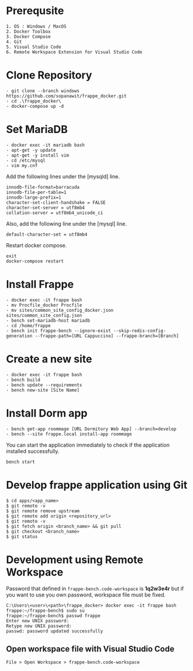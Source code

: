 # Prerequsite
```
1. OS : Windows / MacOS
2. Docker Toolbox
3. Docker Compose
4. Git
5. Visual Studio Code
6. Remote Workspace Extension for Visual Studio Code
```


# Clone Repository
```
- git clone --branch windows https://github.com/sopanawit/frappe_docker.git
- cd .\frappe_docker\
- docker-compose up -d
```


# Set MariaDB
```
- docker exec -it mariadb bash
- apt-get -y update
- apt-get -y install vim
- cd /etc/mysql
- vim my.cnf
```

Add the following lines under the [mysqld] line.
```
innodb-file-format=barracuda
innodb-file-per-table=1
innodb-large-prefix=1
character-set-client-handshake = FALSE
character-set-server = utf8mb4
collation-server = utf8mb4_unicode_ci
```

Also, add the following line under the [mysql] line.
```
default-character-set = utf8mb4
```

Restart docker compose.
```
exit
docker-compose restart
```
 
 
# Install Frappe
```
- docker exec -it frappe bash
- mv Procfile_docker Procfile
- mv sites/common_site_config_docker.json sites/common_site_config.json
- bench set-mariadb-host mariadb
- cd /home/frappe
- bench init frappe-bench --ignore-exist --skip-redis-config-generation --frappe-path=[URL Cappuccino] --frappe-branch=[Branch]
```


# Create a new site
```
- docker exec -it frappe bash
- bench build
- bench update --requirements
- bench new-site [Site Name]
```


# Install Dorm app
```
- bench get-app roommage [URL Dormitory Web App] --branch=develop
- bench --site frappe.local install-app roommage
```
You can start the application immediately to check 
if the application installed successfully.
```
bench start
```


# Develop frappe application using Git
```
$ cd apps/<app_name>
$ git remote -v
$ git remote remove upstream
$ git remote add origin <repository_url>
$ git remote -v
$ git fetch origin <branch_name> && git pull
$ git checkout <branch_name>
$ git status
```


# Development using Remote Workspace
Password that defined in `frappe-bench.code-workspace` is __1q2w3e4r__ 
but if you want to use you own password, workspace file must be fixed.
```
C:\Users\<user>\<path>\frappe_docker> docker exec -it frappe bash
frappe:~/frappe-bench$ sudo su
frappe:~/frappe-bench$ passwd frappe
Enter new UNIX password:
Retype new UNIX password:
passwd: password updated successfully
```


## Open workspace file with Visual Studio Code
```
File > Open Workspace > frappe-bench.code-workspace
```
